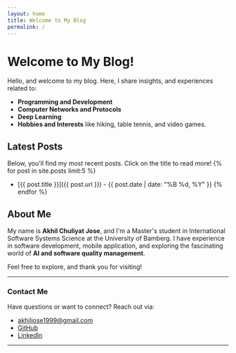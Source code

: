 ```yaml
---
layout: home
title: Welcome to My Blog
permalink: /
---
```


# Welcome to My Blog!

Hello, and welcome to my blog. Here, I share insights, and experiences related to:

- **Programming and Development**
- **Computer Networks and Protocols**
- **Deep Learning**
- **Hobbies and Interests** like hiking, table tennis, and video games.

## Latest Posts
Below, you'll find my most recent posts. Click on the title to read more!
{% for post in site.posts limit:5 %}
- [{{ post.title }}]({{ post.url }}) - {{ post.date | date: "%B %d, %Y" }}
{% endfor %}

## About Me
My name is **Akhil Chuliyat Jose**, and I'm a Master's student in International Software Systems Science at the University of Bamberg. I have experience in software development, mobile application, and exploring the fascinating world of **AI and software quality management**.

Feel free to explore, and thank you for visiting!

---

### Contact Me
Have questions or want to connect? Reach out via:
- akhiljose1999@gmail.com
- [GitHub](https://github.com/akhilcjose)
- [LinkedIn](https://www.linkedin.com/in/akhil-chuliyat-jose-701014195/)

---


